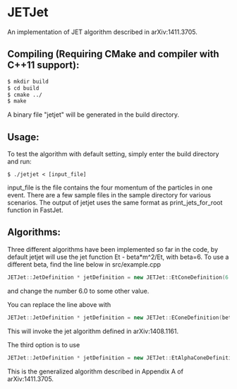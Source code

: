 JETJet
=================================================================
An implementation of JET algorithm described in arXiv:1411.3705.

Compiling (Requiring CMake and compiler with C++11 support):
--------------------------------------------
```sh
$ mkdir build
$ cd build
$ cmake ../
$ make
```
A binary file "jetjet" will be generated in the build directory.

Usage:
------
To test the algorithm with default setting, simply enter the build directory and run:
```
$ ./jetjet < [input_file]
```
input_file is the file contains the four momentum of the particles in one event. There are a few sample files in the sample directory for various scenarios. The output of jetjet uses the same format as print_jets_for_root function in FastJet.

Algorithms:
----------
Three different algorithms have been implemented so far in the code, by default jetjet will use the jet function Et - beta*m^2/Et, with beta=6. To use a different beta, find the line below in src/example.cpp
```C++
JETJet::JetDefinition * jetDefinition = new JETJet::EtConeDefinition(6.0);
```
and change the number 6.0 to some other value.

You can replace the line above with
```C++
JETJet::JetDefinition * jetDefinition = new JETJet::EConeDefinition(beta);
```
This will invoke the jet algorithm defined in arXiv:1408.1161.

The third option is to use
```C++
JETJet::JetDefinition * jetDefinition = new JETJet::EtAlphaConeDefinition(alpha, beta);
```
This is the generalized algorithm described in Appendix A of arXiv:1411.3705.
